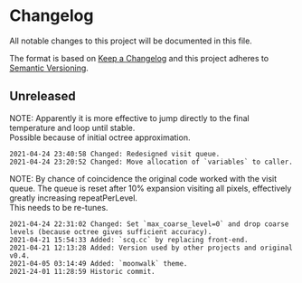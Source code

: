 # Changelog

All notable changes to this project will be documented in this file.

The format is based on [Keep a Changelog](http://keepachangelog.com/en/1.0.0/)
and this project adheres to [Semantic Versioning](http://semver.org/spec/v2.0.0.html).

## Unreleased

NOTE: Apparently it is more effective to jump directly to the final temperature and loop until stable.  
      Possible because of initial octree approximation.

```
2021-04-24 23:40:58 Changed: Redesigned visit queue.
2021-04-24 23:20:52 Changed: Move allocation of `variables` to caller.
```

NOTE: By chance of coincidence the original code worked with the visit queue.
      The queue is reset after 10% expansion visiting all pixels, effectively greatly increasing repeatPerLevel.  
      This needs to be re-tunes.

```
2021-04-24 22:31:02 Changed: Set `max_coarse_level=0` and drop coarse levels (because octree gives sufficient accuracy). 
2021-04-21 15:54:33 Added: `scq.cc` by replacing front-end.
2021-04-21 12:13:28 Added: Version used by other projects and original v0.4.
2021-04-05 03:14:49 Added: `moonwalk` theme.
2021-24-01 11:28:59 Historic commit.
```
